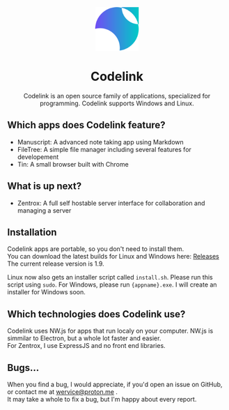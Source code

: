 <div align=center>
<img src="images/icon.svg" height=100>
</div>

<h1 align=center>Codelink</h1>

<div align=center>Codelink is an open source family of applications, specialized for programming. Codelink supports Windows and Linux.</div>

## Which apps does Codelink feature?
- Manuscript: A advanced note taking app using Markdown
- FileTree: A simple file manager including several features for developement
- Tin: A small browser built with Chrome

## What is up next?
- Zentrox: A full self hostable server interface for collaboration and managing a server

## Installation 
Codelink apps are portable, so you don't need to install them.   
You can download the latest builds for Linux and Windows here: [Releases](https://github.com/Wervice/Codelink/releases/)   
The current release version is 1.9.

Linux now also gets an installer script called `install.sh`. Please run this script using `sudo`.
For Windows, please run `{appname}.exe`. I will create an installer for Windows soon.

## Which technologies does Codelink use?
Codelink uses NW.js for apps that run localy on your computer. NW.js is simmilar to Electron, but a whole lot faster and easier.   
For Zentrox, I use ExpressJS and no front end libraries.

## Bugs...
When you find a bug, I would appreciate, if you'd open an issue on GitHub, or contact me at wervice@proton.me .    
It may take a whole to fix a bug, but I'm happy about every report.
